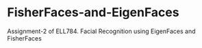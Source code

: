 # FisherFaces-and-EigenFaces
Assignment-2 of ELL784. Facial Recognition using EigenFaces and FisherFaces
